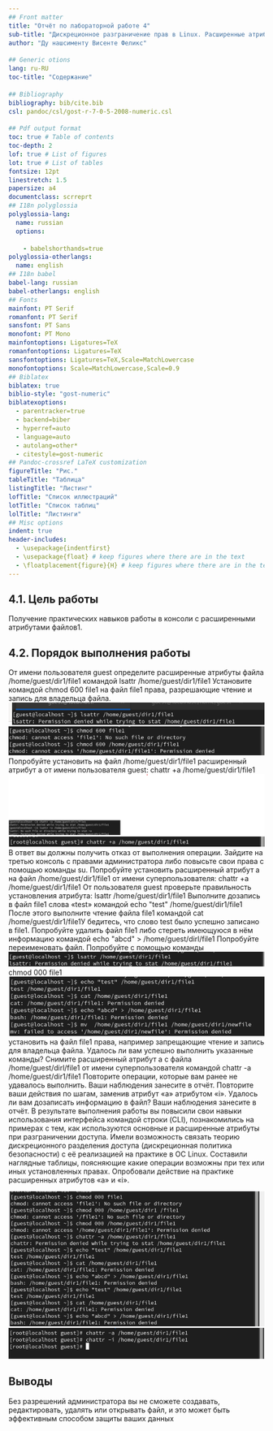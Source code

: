 ```yaml
---
## Front matter
title: "Отчёт по лабораторной работе 4"
sub-title: "Дискреционное разграничение прав в Linux. Расширенные атрибуты"
author: "Ду нашсименту Висенте Феликс"

## Generic otions
lang: ru-RU
toc-title: "Содержание"

## Bibliography
bibliography: bib/cite.bib
csl: pandoc/csl/gost-r-7-0-5-2008-numeric.csl

## Pdf output format
toc: true # Table of contents
toc-depth: 2
lof: true # List of figures
lot: true # List of tables
fontsize: 12pt
linestretch: 1.5
papersize: a4
documentclass: scrreprt
## I18n polyglossia
polyglossia-lang:
  name: russian
  options:
	
	- babelshorthands=true
polyglossia-otherlangs:
  name: english
## I18n babel
babel-lang: russian
babel-otherlangs: english
## Fonts
mainfont: PT Serif
romanfont: PT Serif
sansfont: PT Sans
monofont: PT Mono
mainfontoptions: Ligatures=TeX
romanfontoptions: Ligatures=TeX
sansfontoptions: Ligatures=TeX,Scale=MatchLowercase
monofontoptions: Scale=MatchLowercase,Scale=0.9
## Biblatex
biblatex: true
biblio-style: "gost-numeric"
biblatexoptions:
  - parentracker=true
  - backend=biber
  - hyperref=auto
  - language=auto
  - autolang=other*
  - citestyle=gost-numeric
## Pandoc-crossref LaTeX customization
figureTitle: "Рис."
tableTitle: "Таблица"
listingTitle: "Листинг"
lofTitle: "Список иллюстраций"
lotTitle: "Список таблиц"
lolTitle: "Листинги"
## Misc options
indent: true
header-includes:
  - \usepackage{indentfirst}
  - \usepackage{float} # keep figures where there are in the text
  - \floatplacement{figure}{H} # keep figures where there are in the text
---
```


## 4.1. Цель работы

Получение практических навыков работы в консоли с расширенными
атрибутами файлов1.

## 4.2. Порядок выполнения работы

От имени пользователя guest определите расширенные атрибуты файла /home/guest/dir1/file1 командой
lsattr /home/guest/dir1/file1 Установите командой chmod 600 file1 на файл file1 права, разрешающие чтение и запись для владельца файла.
![рисунка 1.1](image/1.png)
![рисунка 1.2](image/2.png)
Попробуйте установить на файл /home/guest/dir1/file1 расширенный атрибут a от имени пользователя guest:
  chattr +a /home/guest/dir1/file1
![рисунка 1.3](image/4.png)
![рисунка 1.6](image/5.png)
В ответ вы должны получить отказ от выполнения операции.
Зайдите на третью консоль с правами администратора либо повысьте свои права с помощью команды su. Попробуйте установить расширенный атрибут a на файл /home/guest/dir1/file1 от имени суперпользователя:
  chattr +a /home/guest/dir1/file1
От пользователя guest проверьте правильность установления атрибута: 
  lsattr /home/guest/dir1/file1
Выполните дозапись в файл file1 слова «test» командой echo "test" /home/guest/dir1/file1
После этого выполните чтение файла file1 командой cat /home/guest/dir1/file1У бедитесь, что слово test было успешно записано в file1.
Попробуйте удалить файл file1 либо стереть имеющуюся в нём информацию командой
echo "abcd" > /home/guest/dirl/file1 Попробуйте переименовать файл.
Попробуйте с помощью команды
![рисунка 1.6](image/6.png)
chmod 000 file1
![рисунка 1.7](image/7.png)
установить на файл file1 права, например запрещающие чтение и запись для владельца файла. Удалось ли вам успешно выполнить указанные команды?
Снимите расширенный атрибут a с файла /home/guest/dirl/file1 от имени суперпользователя командой chattr -a /home/guest/dir1/file1
Повторите операции, которые вам ранее не удавалось выполнить. Ваши наблюдения занесите в отчёт.
Повторите ваши действия по шагам, заменив атрибут «a» атрибутом «i».
Удалось ли вам дозаписать информацию в файл? Ваши наблюдения занесите в отчёт.
В результате выполнения работы вы повысили свои навыки использования интерфейса командой строки (CLI), познакомились на примерах с тем, как используются основные и расширенные атрибуты при разграничении доступа. Имели возможность связать теорию дискреционного разделения доступа (дискреционная политика безопасности) с её реализацией на практике в ОС Linux. Составили наглядные таблицы, поясняющие какие операции возможны при тех или иных установленных правах. Опробовали действие на практике расширенных атрибутов «а» и «i».

![рисунка 1.6](image/8.png)
![рисунка 1.6](image/9.png)

## Выводы

Без разрешений администратора вы не сможете создавать, редактировать, удалять или открывать файл, и это может быть эффективным способом защиты ваших данных
